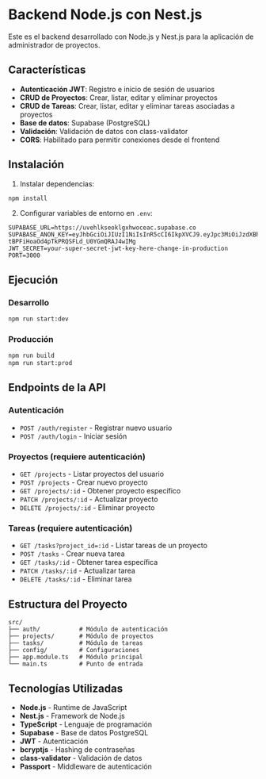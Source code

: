 # Backend Node.js con Nest.js

Este es el backend desarrollado con Node.js y Nest.js para la aplicación de administrador de proyectos.

## Características

- **Autenticación JWT**: Registro e inicio de sesión de usuarios
- **CRUD de Proyectos**: Crear, listar, editar y eliminar proyectos
- **CRUD de Tareas**: Crear, listar, editar y eliminar tareas asociadas a proyectos
- **Base de datos**: Supabase (PostgreSQL)
- **Validación**: Validación de datos con class-validator
- **CORS**: Habilitado para permitir conexiones desde el frontend

## Instalación

1. Instalar dependencias:
```bash
npm install
```

2. Configurar variables de entorno en `.env`:
```
SUPABASE_URL=https://uvehlkseoklgxhwoceac.supabase.co
SUPABASE_ANON_KEY=eyJhbGciOiJIUzI1NiIsInR5cCI6IkpXVCJ9.eyJpc3MiOiJzdXBhYmFzZSIsInJlZiI6InV2ZWhsa3Nlb2tsZ3hod29jZWFjIiwicm9sZSI6ImFub24iLCJpYXQiOjE3NTQwODA4MjYsImV4cCI6MjA2OTY1NjgyNn0.fSoWuj-tBPFiHoaOd4pTkPRQSFLd_U0YGmQRAJ4wIMg
JWT_SECRET=your-super-secret-jwt-key-here-change-in-production
PORT=3000
```

## Ejecución

### Desarrollo
```bash
npm run start:dev
```

### Producción
```bash
npm run build
npm run start:prod
```

## Endpoints de la API

### Autenticación
- `POST /auth/register` - Registrar nuevo usuario
- `POST /auth/login` - Iniciar sesión

### Proyectos (requiere autenticación)
- `GET /projects` - Listar proyectos del usuario
- `POST /projects` - Crear nuevo proyecto
- `GET /projects/:id` - Obtener proyecto específico
- `PATCH /projects/:id` - Actualizar proyecto
- `DELETE /projects/:id` - Eliminar proyecto

### Tareas (requiere autenticación)
- `GET /tasks?project_id=:id` - Listar tareas de un proyecto
- `POST /tasks` - Crear nueva tarea
- `GET /tasks/:id` - Obtener tarea específica
- `PATCH /tasks/:id` - Actualizar tarea
- `DELETE /tasks/:id` - Eliminar tarea

## Estructura del Proyecto

```
src/
├── auth/           # Módulo de autenticación
├── projects/       # Módulo de proyectos
├── tasks/          # Módulo de tareas
├── config/         # Configuraciones
├── app.module.ts   # Módulo principal
└── main.ts         # Punto de entrada
```

## Tecnologías Utilizadas

- **Node.js** - Runtime de JavaScript
- **Nest.js** - Framework de Node.js
- **TypeScript** - Lenguaje de programación
- **Supabase** - Base de datos PostgreSQL
- **JWT** - Autenticación
- **bcryptjs** - Hashing de contraseñas
- **class-validator** - Validación de datos
- **Passport** - Middleware de autenticación
